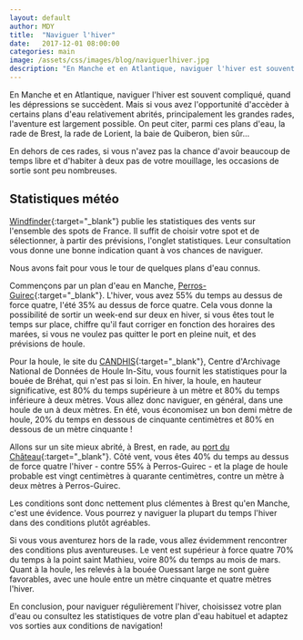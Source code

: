 ```yaml
---
layout: default
author: MDY
title:  "Naviguer l'hiver"
date:   2017-12-01 08:00:00
categories: main
image: /assets/css/images/blog/naviguerlhiver.jpg
description: "En Manche et en Atlantique, naviguer l'hiver est souvent compliqué, quand les dépressions se succèdent. Mais si vous avez l'opportunité d'accèder à certains plans d'eau relativement abrités, principalement les grandes rades, l'aventure est largement possible. On peut citer, parmi ces plans d'eau, la rade de Brest, la rade de Lorient, la baie de Quiberon, bien sûr. Revue des possibilités..."
---
```

En Manche et en Atlantique, naviguer l'hiver est souvent compliqué, quand les dépressions se succèdent. Mais si vous avez l'opportunité d'accèder à certains plans d'eau relativement abrités, principalement les grandes rades, l'aventure est largement possible. On peut citer, parmi ces plans d'eau, la rade de Brest, la rade de Lorient, la baie de Quiberon, bien sûr...
<!--break-->
En dehors de ces rades, si vous n'avez pas la chance d'avoir beaucoup de temps libre et d'habiter à deux pas de votre mouillage, les occasions de sortie sont peu nombreuses. 

## Statistiques météo
[Windfinder](https://www.windfinder.com/){:target="_blank"} publie les statistiques des vents sur l'ensemble des spots de France. Il suffit de choisir votre spot et de sélectionner, à partir des prévisions, l'onglet statistiques. Leur consultation vous donne une bonne indication quant à vos chances de naviguer.

Nous avons fait pour vous le tour de quelques plans d'eau connus.

Commençons par un plan d'eau en Manche, [Perros-Guirec](https://www.windfinder.com/windstatistics/ploumanach_perros-guirec){:target="_blank"}. L'hiver, vous avez 55% du temps au dessus de force quatre, l'été 35% au dessus de force quatre. Cela vous donne la possibilité de sortir un week-end sur deux en hiver, si vous êtes tout le temps sur place, chiffre qu'il faut corriger en fonction des horaires des marées, si vous ne voulez pas quitter le port en pleine nuit, et des prévisions de houle.

Pour la houle, le site du [CANDHIS](http://candhis.cetmef.developpement-durable.gouv.fr/){:target="_blank"}, Centre d'Archivage National de Données de Houle In-Situ, vous fournit les statistiques pour la bouée de Bréhat, qui n'est pas si loin. En hiver, la houle, en hauteur significative, est 80% du temps supérieure à un mètre et 80% du temps inférieure à deux mètres. Vous allez donc naviguer, en général, dans une houle de un à deux mètres. En été, vous économisez un bon demi mètre de houle, 20% du temps en dessous de cinquante centimètres et 80% en dessous de un mètre cinquante !

Allons sur un site mieux abrité, à Brest, en rade, au [port du Château](https://www.windfinder.com/windstatistics/brest?fspot=brest_port){:target="_blank"}. Côté vent, vous êtes 40% du temps au dessus de force quatre l'hiver - contre 55% à Perros-Guirec - et la plage de houle probable est vingt centimètres à quarante centimètres, contre un mètre à deux mètres à Perros-Guirec. 

Les conditions sont donc nettement plus clémentes à Brest qu'en Manche, c'est une évidence. Vous pourrez y naviguer la plupart du temps l'hiver dans des conditions plutôt agréables.

Si vous vous aventurez hors de la rade, vous allez évidemment rencontrer des conditions plus aventureuses. Le vent est supérieur à force quatre 70% du temps à la point saint Mathieu, voire 80% du temps au mois de mars. Quant à la houle, les relevés à la bouée Ouessant large ne sont guère favorables, avec une houle entre un mètre cinquante et quatre mètres l'hiver. 

En conclusion, pour naviguer régulièrement l'hiver, choisissez votre plan d'eau ou consultez les statistiques de votre plan d'eau habituel et adaptez vos sorties aux conditions de navigation!  


